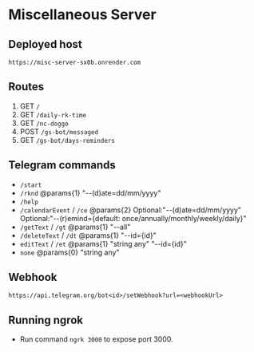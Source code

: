 # Miscellaneous Server

## Deployed host

`https://misc-server-sx0b.onrender.com`

## Routes

1. GET `/`
2. GET `/daily-rk-time`
3. GET `/nc-doggo`
4. POST `/gs-bot/messaged`
5. GET `/gs-bot/days-reminders`

## Telegram commands

- `/start`
- `/rknd` @params{1} "--(d)ate=dd/mm/yyyy"
- `/help`
- `/calendarEvent` / `/ce` @params{2} Optional:"--(d)ate=dd/mm/yyyy" Optional:"--(r)emind={default:
  once/annually/monthly/weekly/daily}"
- `/getText` / `/gt` @params{1} "--all"
- `/deleteText` / `/dt` @params{1} "--id={id}"
- `editText` / `/et` @params{1} "string any" "--id={id}"
- `none` @params{0} "string any"

## Webhook

`https://api.telegram.org/bot<id>/setWebhook?url=<webhookUrl>`

## Running ngrok

- Run command `ngrk 3000` to expose port 3000.

